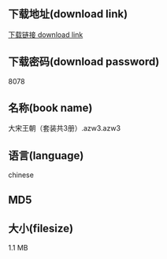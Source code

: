 ## 下载地址(download link)
[下载链接 download link](https://tutu365.netlify.app/?s=%E5%A4%A7%E5%AE%8B%E7%8E%8B%E6%9C%9D%EF%BC%88%E5%A5%97%E8%A3%85%E5%85%B13%E5%86%8C%EF%BC%89.azw3)

## 下载密码(download password)
8078

## 名称(book name)
大宋王朝（套装共3册）.azw3.azw3

## 语言(language)
chinese

## MD5


## 大小(filesize)
1.1 MB
